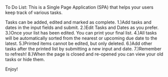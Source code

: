 To Do List:
This is a Single Page Application (SPA) that helps your users keep track of various tasks.

Tasks can be added, edited and marked as complete.
1.)Add tasks and dates in the input fields and submit.
2.)Edit Tasks and Dates as you prefer.
3.)Once your list has been edited. You can print your final list.
4.)All tasks will be automatically sorted from the nearest or upcoming due date to the latest.
5.)Printed items cannot be edited, but only deleted.
6.)Add other tasks after the printed list by submitting a new input and date.
7.)Remember to refresh!
8.)When the page is closed and re-opened you can view your old tasks or hide them.

Enjoy!

 


